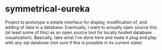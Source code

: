 # symmetrical-eureka
Project to prototype a simple interface for display, modification of, and adding of data in a database. 
Eventually, I want to actually open source this (at least some of this) as an open source tool for locally hosted database visualization). Basically, take what I've done here and make it plug and play with any sql database (not sure if this is possible in its current state)
